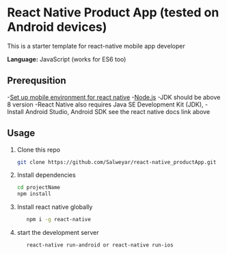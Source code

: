 # React Native Product App (tested on Android devices)

This is a starter template for react-native mobile app developer

**Language:** JavaScript (works for ES6 too)

## Prerequsition

-[Set up mobile environment for react native](https://reactnative.dev/docs/environment-setup)
-[Node.js](https://nodejs.org/en/download/)
-JDK should be above 8 version
-React Native also requires Java SE Development Kit (JDK), 
-Install Android Studio, Android SDK see the react native docs link above

## Usage

1. Clone this repo

   ```bash
   git clone https://github.com/Salweyar/react-native_productApp.git
   ```

2. Install dependencies

   ```bash
   cd projectName
   npm install
   ```
   
3. Install react native globally

   ```bash
      npm i -g react-native
      ```
4. start the development server

   ```bash
      react-native run-android or react-native run-ios
      ```
